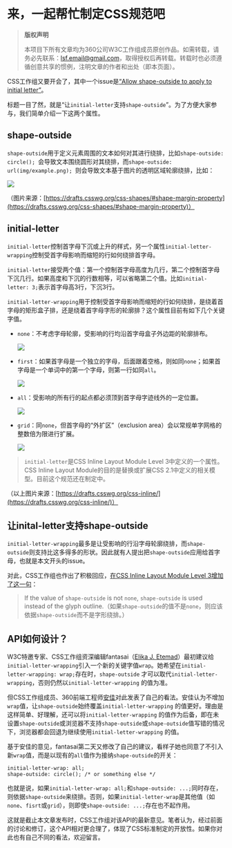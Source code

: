 # 来，一起帮忙制定CSS规范吧

> **版权声明**
> 
> 本项目下所有文章均为360公司W3C工作组成员原创作品。如需转载，请务必先联系：lsf.email@gmail.com，取得授权后再转载。转载时也必须遵循创意共享的惯例，注明文章的作者和出处（即本页面）。



CSS工作组又要开会了，其中一个issue是[“Allow shape-outside to apply to initial letter”](https://github.com/w3c/csswg-drafts/issues/885)。

标题一目了然，就是“让`initial-letter`支持`shape-outside`”。为了方便大家参与，我们简单介绍一下这两个属性。

## shape-outside

`shape-outside`用于定义元素周围的文本如何对其进行绕排，比如`shape-outside: circle(); `会导致文本围绕圆形对其绕排，而`shape-outside: url(img/example.png); `则会导致文本基于图片的透明区域轮廓绕排，比如：

![](https://p0.ssl.qhimg.com/t014fba959b77a47fcf.png)

（图片来源：[https://drafts.csswg.org/css-shapes/#shape-margin-property](https://drafts.csswg.org/css-shapes/#shape-margin-property)）

##  initial-letter

`initial-letter`控制首字母下沉或上升的样式，另一个属性`initial-letter-wrapping`控制受首字母影响而缩短的行如何绕排首字母。

`initial-letter`接受两个值：第一个控制首字母高度为几行，第二个控制首字母下沉几行。如果高度和下沉的行数相等，可以省略第二个值。比如`initial-letter: 3;`表示首字母高3行，下沉3行。

`initial-letter-wrapping`用于控制受首字母影响而缩短的行如何绕排，是绕着首字母的矩形盒子排，还是绕着首字母字形的轮廓排？这个属性目前有如下几个关键字值。

- `none`：不考虑字母轮廓，受影响的行均沿首字母盒子外边距的轮廓排布。

  ![](https://p0.ssl.qhimg.com/t01ba6ee74b980088cb.png)

- `first`：如果首字母是一个独立的字母，后面跟着空格，则如同`none`；如果首字母是一个单词中的第一个字母，则第一行如同`all`。

  ![](https://p0.ssl.qhimg.com/t01b294c708611fbfa3.png)

- `all`：受影响的所有行的起点都必须顶到首字母字迹线外的一定位置。

  ![](https://p0.ssl.qhimg.com/t012239f853c3a17ea9.png)

- `grid`：同`none`，但首字母的“外扩区”（exclusion area）会以常规单字网格的整数倍为限进行扩展。

  ![](https://p0.ssl.qhimg.com/t01fde5a8f197df996c.png)

> `initial-letter`是CSS Inline Layout Module Level 3中定义的一个属性。CSS Inline Layout Module的目的是替换或扩展CSS 2.1中定义的相关模型。目前这个规范还在制定中。

（以上图片来源：[https://drafts.csswg.org/css-inline/](https://drafts.csswg.org/css-inline/)）

## 让inital-letter支持shape-outside

`initial-letter-wrapping`最多是让受影响的行沿字母轮廓绕排，而`shape-outside`则支持比这多得多的形状。因此就有人提出把`shape-outside`应用给首字母，也就是本文开头的issue。

对此，CSS工作组也作出了积极回应，[在CSS Inline Layout Module Level 3增加了这一句](https://github.com/w3c/csswg-drafts/commit/48709c776d3aa98bdfcee00284ac29ab370fcb3a)：

> If the value of `shape-outside` is not `none`, `shape-outside` is used instead of the glyph outline.（如果`shape-outside`的值不是`none`，则应该依据`shape-outside`而不是字形绕排。）

## API如何设计？

W3C特邀专家、CSS工作组资深编辑fantasai（[Elika J. Etemad](http://fantasai.inkedblade.net/contact)）最初建议给`initial-letter-wrapping`引入一个新的关键字值`wrap`。她希望在`initial-letter-wrapping: wrap;`存在时，`shape-outside` 才可以取代`initial-letter-wrapping`，否则仍然以`initial-letter-wrapping` 的值为准。

但CSS工作组成员、360前端工程师[安佳](https://github.com/anjia)对此发表了自己的看法。安佳认为不增加`wrap`值，让`shape-outside`始终覆盖`initial-letter-wrapping` 的值更好。理由是这样简单、好理解，还可以将`initial-letter-wrapping` 的值作为后备，即在未设置`shape-outside`或浏览器不支持`shape-outside`或`shape-outside`值写错的情况下，浏览器都会回退为继续使用`initial-letter-wrapping` 的值。

基于安佳的意见，fantasai第二天又修改了自己的建议，看样子她也同意了不引入新`wrap`值，而是以现有的`all`值作为接纳`shape-outside`的开关：

```
initial-letter-wrap: all;
shape-outside: circle(); /* or something else */
```

也就是说，如果`initial-letter-wrap: all;`和`shape-outside: ...;`同时存在，则依据`shape-outside`来绕排。否则，如果`initial-letter-wrap`是其他值（如`none`、`fisrt`或`grid`），则即使`shape-outside: ...;`存在也不起作用。

这就是截止本文章发布时，CSS工作组对该API的最新意见。笔者认为，经过前面的讨论和修订，这个API相对更合理了，体现了CSS标准制定的开放性。如果你对此也有自己不同的看法，欢迎留言。
